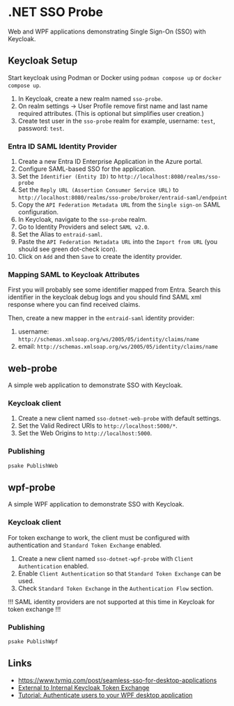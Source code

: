 # .NET SSO Probe

Web and WPF applications demonstrating Single Sign-On (SSO) with Keycloak.

## Keycloak Setup

Start keycloak using Podman or Docker using `podman compose up` or `docker compose up`.

1. In Keycloak, create a new realm named `sso-probe`.
2. On realm settings -> User Profile remove first name and last name required attributes. (This is optional but simplifies user creation.)
3. Create test user in the `sso-probe` realm for example, username: `test`, password: `test`.

### Entra ID SAML Identity Provider

1. Create a new Entra ID Enterprise Application in the Azure portal.
2. Configure SAML-based SSO for the application.
3. Set the `Identifier (Entity ID)` to `http://localhost:8080/realms/sso-probe`
4. Set the `Reply URL (Assertion Consumer Service URL)` to `http://localhost:8080/realms/sso-probe/broker/entraid-saml/endpoint`
5. Copy the `API Federation Metadata URL` from the `Single sign-on` SAML configuration.
6. In Keycloak, navigate to the `sso-probe` realm.
7. Go to Identity Providers and select `SAML v2.0`.
8. Set the Alias to `entraid-saml`.
9. Paste the `API Federation Metadata URL` into the `Import from URL` (you should see green dot-check icon).
10. Click on `Add` and then `Save` to create the identity provider.

### Mapping SAML to Keycloak Attributes

First you will probably see some identifier mapped from Entra.
Search this identifier in the keycloak debug logs and you should find SAML xml response where you can find received claims.

Then, create a new mapper in the `entraid-saml` identity provider:

1. username: `http://schemas.xmlsoap.org/ws/2005/05/identity/claims/name`
2. email: `http://schemas.xmlsoap.org/ws/2005/05/identity/claims/name`

## web-probe

A simple web application to demonstrate SSO with Keycloak.

### Keycloak client

1. Create a new client named `sso-dotnet-web-probe` with default settings.
2. Set the Valid Redirect URIs to `http://localhost:5000/*`.
3. Set the Web Origins to `http://localhost:5000`.

### Publishing

```powershell
psake PublishWeb
```

## wpf-probe

A simple WPF application to demonstrate SSO with Keycloak.

### Keycloak client

For token exchange to work, the client must be configured with authentication and `Standard Token Exchange` enabled.

1. Create a new client named `sso-dotnet-wpf-probe` with `Client Authentication` enabled.
2. Enable `Client Authentication` so that `Standard Token Exchange` can be used.
3. Check `Standard Token Exchange` in the `Authentication Flow` section.

!!! SAML identity providers are not supported at this time in Keycloak for token exchange !!!

### Publishing

```powershell
psake PublishWpf
```

## Links

- <https://www.tymiq.com/post/seamless-sso-for-desktop-applications>
- [External to Internal Keycloak Token Exchange](https://www.keycloak.org/securing-apps/token-exchange#_external-token-to-internal-token-exchange)
- [Tutorial: Authenticate users to your WPF desktop application](https://learn.microsoft.com/en-us/entra/identity-platform/tutorial-desktop-wpf-dotnet-sign-in-build-app)
